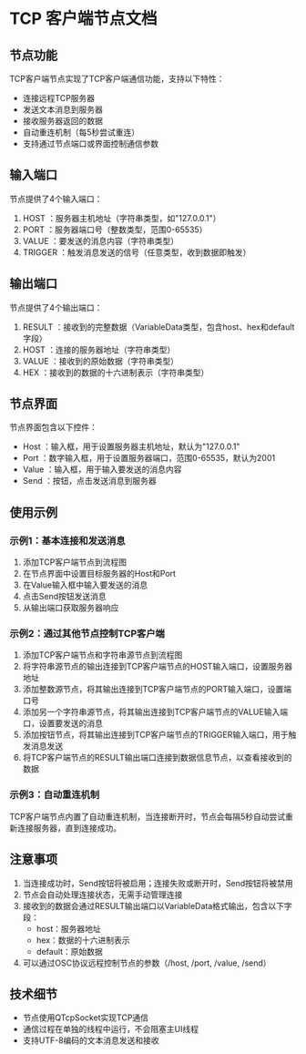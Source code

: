 # TCP 客户端节点文档
## 节点功能
TCP客户端节点实现了TCP客户端通信功能，支持以下特性：

- 连接远程TCP服务器
- 发送文本消息到服务器
- 接收服务器返回的数据
- 自动重连机制（每5秒尝试重连）
- 支持通过节点端口或界面控制通信参数
## 输入端口
节点提供了4个输入端口：

1. HOST ：服务器主机地址（字符串类型，如"127.0.0.1"）
2. PORT ：服务器端口号（整数类型，范围0-65535）
3. VALUE ：要发送的消息内容（字符串类型）
4. TRIGGER ：触发消息发送的信号（任意类型，收到数据即触发）
## 输出端口
节点提供了4个输出端口：

1. RESULT ：接收到的完整数据（VariableData类型，包含host、hex和default字段）
2. HOST ：连接的服务器地址（字符串类型）
3. VALUE ：接收到的原始数据（字符串类型）
4. HEX ：接收到的数据的十六进制表示（字符串类型）
## 节点界面
节点界面包含以下控件：

- Host ：输入框，用于设置服务器主机地址，默认为"127.0.0.1"
- Port ：数字输入框，用于设置服务器端口，范围0-65535，默认为2001
- Value ：输入框，用于输入要发送的消息内容
- Send ：按钮，点击发送消息到服务器
## 使用示例
### 示例1：基本连接和发送消息
1. 添加TCP客户端节点到流程图
2. 在节点界面中设置目标服务器的Host和Port
3. 在Value输入框中输入要发送的消息
4. 点击Send按钮发送消息
5. 从输出端口获取服务器响应
### 示例2：通过其他节点控制TCP客户端
1. 添加TCP客户端节点和字符串源节点到流程图
2. 将字符串源节点的输出连接到TCP客户端节点的HOST输入端口，设置服务器地址
3. 添加整数源节点，将其输出连接到TCP客户端节点的PORT输入端口，设置端口号
4. 添加另一个字符串源节点，将其输出连接到TCP客户端节点的VALUE输入端口，设置要发送的消息
5. 添加按钮节点，将其输出连接到TCP客户端节点的TRIGGER输入端口，用于触发消息发送
6. 将TCP客户端节点的RESULT输出端口连接到数据信息节点，以查看接收到的数据
### 示例3：自动重连机制
TCP客户端节点内置了自动重连机制，当连接断开时，节点会每隔5秒自动尝试重新连接服务器，直到连接成功。

## 注意事项
1. 当连接成功时，Send按钮将被启用；连接失败或断开时，Send按钮将被禁用
2. 节点会自动处理连接状态，无需手动管理连接
3. 接收到的数据会通过RESULT输出端口以VariableData格式输出，包含以下字段：
   - host：服务器地址
   - hex：数据的十六进制表示
   - default：原始数据
4. 可以通过OSC协议远程控制节点的参数（/host, /port, /value, /send）
## 技术细节
- 节点使用QTcpSocket实现TCP通信
- 通信过程在单独的线程中运行，不会阻塞主UI线程
- 支持UTF-8编码的文本消息发送和接收